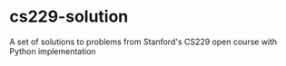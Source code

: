 # cs229-solution
A set of solutions to problems from Stanford's CS229 open course with Python implementation
